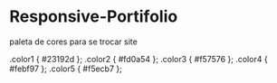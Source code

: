 # Responsive-Portifolio


paleta de cores para se trocar site

.color1 { #23192d };
.color2 { #fd0a54 };
.color3 { #f57576 };
.color4 { #febf97 };
.color5 { #f5ecb7 };